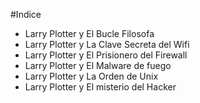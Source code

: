 #Indice

* Larry Plotter y El Bucle Filosofa
* Larry Plotter y La Clave Secreta del Wifi
* Larry Plotter y El Prisionero del Firewall
* Larry Plotter y El Malware de fuego
* Larry Plotter y La Orden de Unix
* Larry Plotter y El misterio del Hacker